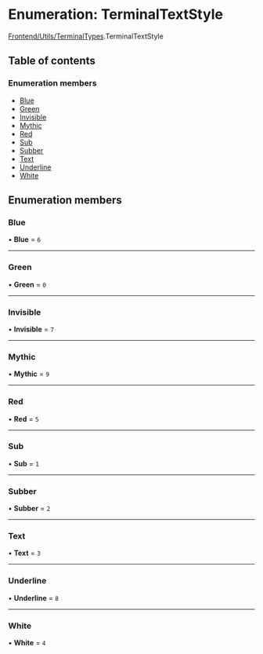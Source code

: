 # Enumeration: TerminalTextStyle

[Frontend/Utils/TerminalTypes](../modules/Frontend_Utils_TerminalTypes.md).TerminalTextStyle

## Table of contents

### Enumeration members

- [Blue](Frontend_Utils_TerminalTypes.TerminalTextStyle.md#blue)
- [Green](Frontend_Utils_TerminalTypes.TerminalTextStyle.md#green)
- [Invisible](Frontend_Utils_TerminalTypes.TerminalTextStyle.md#invisible)
- [Mythic](Frontend_Utils_TerminalTypes.TerminalTextStyle.md#mythic)
- [Red](Frontend_Utils_TerminalTypes.TerminalTextStyle.md#red)
- [Sub](Frontend_Utils_TerminalTypes.TerminalTextStyle.md#sub)
- [Subber](Frontend_Utils_TerminalTypes.TerminalTextStyle.md#subber)
- [Text](Frontend_Utils_TerminalTypes.TerminalTextStyle.md#text)
- [Underline](Frontend_Utils_TerminalTypes.TerminalTextStyle.md#underline)
- [White](Frontend_Utils_TerminalTypes.TerminalTextStyle.md#white)

## Enumeration members

### Blue

• **Blue** = `6`

---

### Green

• **Green** = `0`

---

### Invisible

• **Invisible** = `7`

---

### Mythic

• **Mythic** = `9`

---

### Red

• **Red** = `5`

---

### Sub

• **Sub** = `1`

---

### Subber

• **Subber** = `2`

---

### Text

• **Text** = `3`

---

### Underline

• **Underline** = `8`

---

### White

• **White** = `4`
